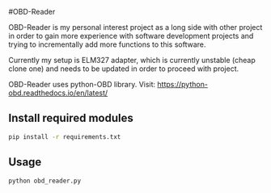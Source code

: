 #OBD-Reader

OBD-Reader is my personal interest project as a long side with other project in order to gain more experience with software development projects and
trying to incrementally add more functions to this software.

Currently my setup is ELM327 adapter, which is currently unstable (cheap clone one) and needs to be updated in order to proceed with project.

OBD-Reader uses python-OBD library. Visit: https://python-obd.readthedocs.io/en/latest/

## Install required modules

```bash
pip install -r requirements.txt
```

## Usage
```bash
python obd_reader.py
```




